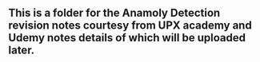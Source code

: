 ## This is a folder for the Anamoly Detection revision notes courtesy from UPX academy and Udemy notes details of which will be uploaded later.
